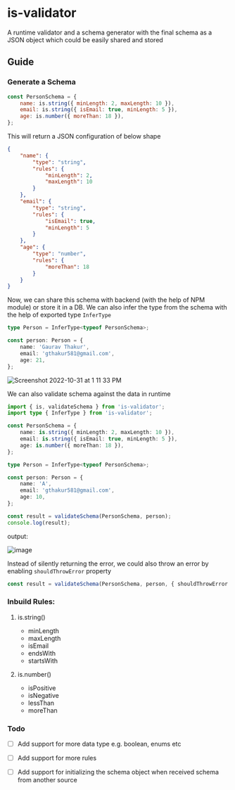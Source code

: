 # is-validator
A runtime validator and a schema generator with the final schema as a JSON object which could be easily shared and stored

## Guide
### Generate a Schema

```javascript
const PersonSchema = {
    name: is.string({ minLength: 2, maxLength: 10 }),
    email: is.string({ isEmail: true, minLength: 5 }),
    age: is.number({ moreThan: 18 }),
};
```
This will return a JSON configuration of below shape
```JSON
{
    "name": {
        "type": "string",
        "rules": {
            "minLength": 2,
            "maxLength": 10
        }
    },
    "email": {
        "type": "string",
        "rules": {
            "isEmail": true,
            "minLength": 5
        }
    },
    "age": {
        "type": "number",
        "rules": {
            "moreThan": 18
        }
    }
}
```
Now, we can share this schema with backend (with the help of NPM module) or store it in a DB.
We can also infer the type from the schema with the help of exported type `InferType`
```typescript
type Person = InferType<typeof PersonSchema>;

const person: Person = {
    name: 'Gaurav Thakur',
    email: 'gthakur581@gmail.com',
    age: 21,
};
```
![Screenshot 2022-10-31 at 1 11 33 PM](https://user-images.githubusercontent.com/25100451/198956681-8ced79fc-e517-4ae9-b99b-f11d5e3d8be5.png)

We can also validate schema against the data in runtime
```typescript
import { is, validateSchema } from 'is-validator';
import type { InferType } from 'is-validator';

const PersonSchema = {
    name: is.string({ minLength: 2, maxLength: 10 }),
    email: is.string({ isEmail: true, minLength: 5 }),
    age: is.number({ moreThan: 18 }),
};

type Person = InferType<typeof PersonSchema>;

const person: Person = {
    name: 'A',
    email: 'gthakur581@gmail.com',
    age: 10,
};

const result = validateSchema(PersonSchema, person);
console.log(result);
```
output:

![image](https://user-images.githubusercontent.com/25100451/198957755-ff43533a-43b7-406b-afd5-6d23e86ff461.png)

Instead of silently returning the error, we could also throw an error by enabling `shouldThrowError` property
```TypeScript
const result = validateSchema(PersonSchema, person, { shouldThrowError: true });
```

### Inbuild Rules:
1. is.string()
    - minLength
    - maxLength
    - isEmail
    - endsWith
    - startsWith

2. is.number()
    - isPositive
    - isNegative
    - lessThan
    - moreThan
    
### Todo
- [ ] Add support for more data type e.g. boolean, enums etc
- [ ] Add support for more rules
- [ ] Add support for initializing the schema object when received schema from another source 

